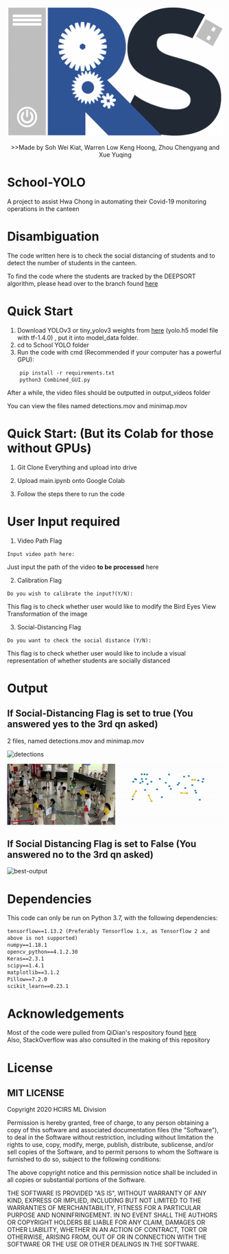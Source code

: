<p align="center"><img src ='display/logo.png' alt= 'HCIRS LOGO' height = 300 width = 600></p>


<p align="center">>>Made by Soh Wei Kiat, Warren Low Keng Hoong, Zhou Chengyang and Xue Yuqing</p>

# School-YOLO
A project to assist Hwa Chong in automating their Covid-19 monitoring operations in the canteen

# Disambiguation
 The code written here is to check the social distancing of students and to detect the number of students in the canteen.  
 
 To find the code where the students are tracked by the DEEPSORT algorithm, please head over to the branch found [here](https://github.com/DESU-CLUB/School-YOLO/tree/deepsort-tracker/deep_sort)


# Quick Start
 1) Download YOLOv3 or tiny_yolov3 weights from [here](https://drive.google.com/file/d/1uvXFacPnrSMw6ldWTyLLjGLETlEsUvcE/view) (yolo.h5 model file with tf-1.4.0) , put it into model_data folder.  
 2) cd to School YOLO folder  
 3) Run the code with cmd (Recommended if your computer has a powerful GPU): 
 ```
     pip install -r requirements.txt
     python3 Combined_GUI.py
 ```
 After a while, the video files should be outputted in output_videos folder 
 
 You can view the files named detections.mov and minimap.mov
 
 # Quick Start: (But its Colab for those without GPUs)
 1) Git Clone Everything and upload into drive 
 
 2) Upload main.ipynb onto Google Colab    
 
 3) Follow the steps there to run the code 
 

# User Input required  
1) Video Path Flag
```
Input video path here:
```
Just input the path of the video <strong>to be processed</strong> here

2) Calibration Flag
```
Do you wish to calibrate the input?(Y/N):
```
This flag is to check whether user would like to modify the Bird Eyes View Transformation of the image

3) Social-Distancing Flag
```
Do you want to check the social distance (Y/N):
```
This flag is to check whether user would like to include a visual representation of whether students are socially distanced


# Output 
## If Social-Distancing Flag is set to true (You answered yes to the 3rd qn asked)
2 files, named detections.mov and minimap.mov

![detections](display/detections.gif)

![minimap](display/minimap.gif)  
## If Social Distancing Flag is set to False (You answered no to the 3rd qn asked)
![best-output](display/bestoutput.gif)

# Dependencies 
This code can only be run on Python 3.7, with the following dependencies:
```
tensorflow==1.13.2 (Preferably Tensorflow 1.x, as Tensorflow 2 and above is not supported)
numpy==1.18.1
opencv_python==4.1.2.30
Keras==2.3.1
scipy==1.4.1
matplotlib==3.1.2
Pillow==7.2.0
scikit_learn==0.23.1

```

# Acknowledgements
Most of the code were pulled from QiDian's respository found [here](https://github.com/Qidian213/deep_sort_yolov3) <br>
Also, StackOverflow was also consulted in the making of this repository

# License
## MIT LICENSE
Copyright 2020 HCIRS ML Division

Permission is hereby granted, free of charge, to any person obtaining a copy of this software and associated documentation files (the "Software"), to deal in the Software without restriction, including without limitation the rights to use, copy, modify, merge, publish, distribute, sublicense, and/or sell copies of the Software, and to permit persons to whom the Software is furnished to do so, subject to the following conditions:

The above copyright notice and this permission notice shall be included in all copies or substantial portions of the Software.

THE SOFTWARE IS PROVIDED "AS IS", WITHOUT WARRANTY OF ANY KIND, EXPRESS OR IMPLIED, INCLUDING BUT NOT LIMITED TO THE WARRANTIES OF MERCHANTABILITY, FITNESS FOR A PARTICULAR PURPOSE AND NONINFRINGEMENT. IN NO EVENT SHALL THE AUTHORS OR COPYRIGHT HOLDERS BE LIABLE FOR ANY CLAIM, DAMAGES OR OTHER LIABILITY, WHETHER IN AN ACTION OF CONTRACT, TORT OR OTHERWISE, ARISING FROM, OUT OF OR IN CONNECTION WITH THE SOFTWARE OR THE USE OR OTHER DEALINGS IN THE SOFTWARE.

    
    
